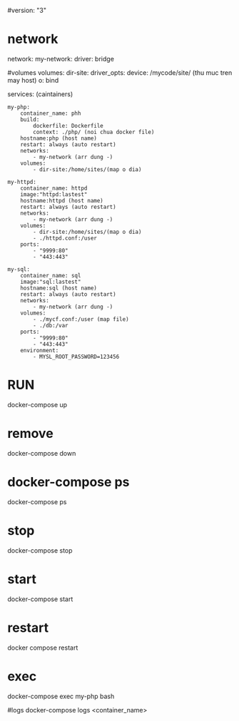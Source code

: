 #version: "3"
# network
network:
  my-network:
    driver: bridge
	
#volumes
volumes:
  dir-site:
	driver_opts:
		device: /mycode/site/ (thu muc tren may host)
		o: bind
		
services: (caintainers)
	
	my-php:
		container_name: phh
		build: 
			dockerfile: Dockerfile
			context: ./php/ (noi chua docker file)
		hostname:php (host name)
		restart: always (auto restart)
		networks:
			- my-network (arr dung -)
		volumes:
			- dir-site:/home/sites/(map o dia)
			
	my-httpd:
		container_name: httpd
		image:"httpd:lastest"
		hostname:httpd (host name)
		restart: always (auto restart)
		networks:
			- my-network (arr dung -)
		volumes:
			- dir-site:/home/sites/(map o dia)
			- ./httpd.conf:/user
		ports:
			- "9999:80" 
			- "443:443" 

	my-sql:
		container_name: sql
		image:"sql:lastest"
		hostname:sql (host name)
		restart: always (auto restart)
		networks:
			- my-network (arr dung -)
		volumes:
			- ./mycf.conf:/user (map file)
			- ./db:/var
		ports:
			- "9999:80" 
			- "443:443" 
		environment:
			- MYSL_ROOT_PASSWORD=123456
			
			
# RUN
docker-compose up 

# remove
docker-compose down

# docker-compose ps
docker-compose ps

# stop
docker-compose stop

# start
docker-compose start

# restart
docker compose restart

# exec
docker-compose exec my-php bash

#logs
docker-compose logs <container_name>



